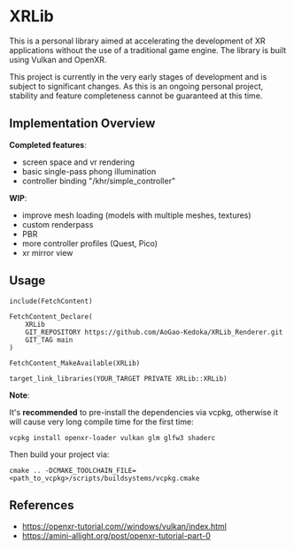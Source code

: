 # XRLib
This is a personal library aimed at accelerating the development of XR applications without the use of a traditional game engine. The library is built using Vulkan and OpenXR.


This project is currently in the very early stages of development and is subject to significant changes. As this is an ongoing personal project, stability and feature completeness cannot be guaranteed at this time.

## Implementation Overview
**Completed features**:
- screen space and vr rendering
- basic single-pass phong illumination
- controller binding "/khr/simple_controller"

**WIP**:
- improve mesh loading (models with multiple meshes, textures)
- custom renderpass
- PBR
- more controller profiles (Quest, Pico)
- xr mirror view

## Usage
```
include(FetchContent)

FetchContent_Declare(
    XRLib
    GIT_REPOSITORY https://github.com/AoGao-Kedoka/XRLib_Renderer.git
    GIT_TAG main
)

FetchContent_MakeAvailable(XRLib)

target_link_libraries(YOUR_TARGET PRIVATE XRLib::XRLib)
```

**Note**:

It's **recommended** to pre-install the dependencies via vcpkg, otherwise it will cause very long compile time for the first time:
```
vcpkg install openxr-loader vulkan glm glfw3 shaderc
```
Then build your project via:
```
cmake .. -DCMAKE_TOOLCHAIN_FILE=<path_to_vcpkg>/scripts/buildsystems/vcpkg.cmake
```

## References
- https://openxr-tutorial.com//windows/vulkan/index.html
- https://amini-allight.org/post/openxr-tutorial-part-0
